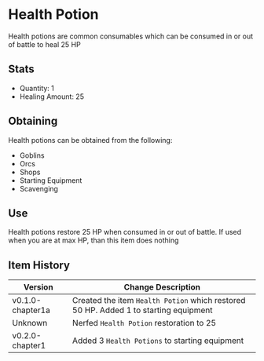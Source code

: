 # Health Potion 

Health potions are common consumables which can be consumed in or out of battle to heal 25 HP

## Stats
- Quantity: 1
- Healing Amount: 25

## Obtaining 
Health potions can be obtained from the following:

- Goblins
- Orcs
- Shops
- Starting Equipment
- Scavenging

## Use 
Health potions restore 25 HP when consumed in or out of battle. If used when you are at max HP, than this item does nothing 

## Item History

| Version       | Change Description                                      |
|------------|---------------------------------------------------------|
| v0.1.0-chapter1a | Created the item `Health Potion` which restored 50 HP. Added 1 to starting equipment         |
| Unknown | Nerfed `Health Potion` restoration to 25           |
| v0.2.0-chapter1 | Added 3 `Health Potions` to starting equipment       |
